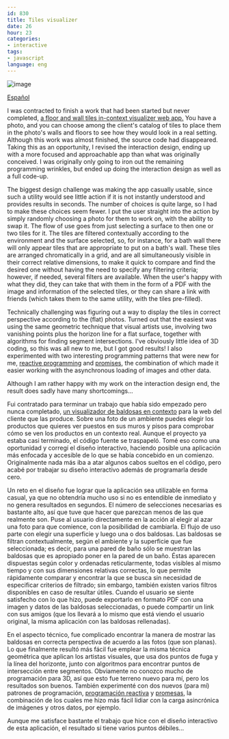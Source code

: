 ```yaml
---
id: 830
title: Tiles visualizer
date: 26
hour: 23
categories:
- interactive
tags:
- javascript
language: eng
---
```


![image](/files/2013/10-tiles-visualizer/cordilleravis.jpg "Cordillera Vis")

[Español](/2013/10/tiles-visualizer/#language)

I was contracted to finish a work that had been started but never completed, [a floor and wall tiles in-context visualizer web app.](http://www.cordillera.cl/flash.php) You have a photo, and you can choose among the client's catalog of tiles to place them in the photo's walls and floors to see how they would look in a real setting. Although this work was almost finished, the source code had disappeared. Taking this as an opportunity, I revised the interaction design, ending up with a more focused and approachable app than what was originally conceived. I was originally only going to iron out the remaining programming wrinkles, but ended up doing the interaction design as well as a full code-up.

The biggest design challenge was making the app casually usable, since such a utility would see little action if it is not instantly understood and provides results in seconds. The number of choices is quite large, so I had to make these choices seem fewer. I put the user straight into the action by simply randomly choosing a photo for them to work on, with the ability to swap it. The flow of use goes from just selecting a surface to then one or two tiles for it. The tiles are filtered contextually according to the environment and the surface selected, so, for instance, for a bath wall there will only appear tiles that are appropriate to put on a bath's wall. These tiles are arranged chromatically in a grid, and are all simultaneously visible in their correct relative dimensions, to make it quick to compare and find the desired one without having the need to specify any filtering criteria; however, if needed, several filters are available. When the user's happy with what they did, they can take that with them in the form of a PDF with the image and information of the selected tiles, or they can share a link with friends (which takes them to the same utility, with the tiles pre-filled).

Technically challenging was figuring out a way to display the tiles in correct perspective according to the (flat) photos. Turned out that the easiest was using the same geometric technique that visual artists use, involving two vanishing points plus the horizon line for a flat surface, together with algorithms for finding segment intersections. I've obviously little idea of 3D coding, so this was all new to me, but I got good results! I also experimented with two interesting programming patterns that were new for me, [reactive programming](http://en.wikipedia.org/wiki/Reactive_programming) and [promises,](http://domenic.me/2012/10/14/youre-missing-the-point-of-promises/) the combination of which made it easier working with the asynchronous loading of images and other data.

Although I am rather happy with my work on the interaction design end, the result does sadly have many shortcomings...<!-- more -->

<language-break />

Fui contratado para terminar un trabajo que había sido empezado pero nunca completado, [un visualizador de baldosas en contexto](http://www.cordillera.cl/flash.php) para la web del cliente que las produce. Sobre una foto de un ambiente puedes elegir los productos que quieres ver puestos en sus muros y pisos para comprobar cómo se ven los productos en un contexto real. Aunque el proyecto ya estaba casi terminado, el código fuente se traspapeló. Tomé eso como una oportunidad y corregí el diseño interactivo, haciendo posible una aplicación más enfocada y accesible de lo que se había concebido en un comienzo. Originalmente nada más iba a atar algunos cabos sueltos en el código, pero acabé por trabajar su diseño interactivo además de programarla desde cero.

Un reto en el diseño fue lograr que la aplicación sea utilizable en forma casual, ya que no obtendría mucho uso si no es entendible de inmediato y no genera resultados en segundos. El número de selecciones necesarias es bastante alto, así que tuve que hacer que parezcan menos de las que realmente son. Puse al usuario directamente en la acción al elegir al azar una foto para que comience, con la posibilidad de cambiarla. El flujo de uso parte con elegir una superficie y luego una o dos baldosas. Las baldosas se filtran contextualmente, según el ambiente y la superficie que fue seleccionada; es decir, para una pared de baño sólo se muestran las baldosas que es apropiado poner en la pared de un baño. Éstas aparecen dispuestas según color y ordenadas reticularmente, todas visibles al mismo tiempo y con sus dimensiones relativas correctas, lo que permite rápidamente comparar y encontrar la que se busca sin necesidad de especificar criterios de filtrado; sin embargo, también existen varios filtros disponibles en caso de resultar útiles. Cuando el usuario se siente satisfecho con lo que hizo, puede exportarlo en formato PDF con una imagen y datos de las baldosas seleccionadas, o puede compartir un link con sus amigos (que los llevará a lo mismo que está viendo el usuario original, la misma aplicación con las baldosas rellenadas).

En el aspecto técnico, fue complicado encontrar la manera de mostrar las baldosas en correcta perspectiva de acuerdo a las fotos (que son planas). Lo que finalmente resultó más fácil fue emplear la misma técnica geométrica que aplican los artistas visuales, que usa dos puntos de fuga y la línea del horizonte, junto con algoritmos para encontrar puntos de intersección entre segmentos. Obviamente no conozco mucho de programación para 3D, así que esto fue terreno nuevo para mí, pero los resultados son buenos. También experimenté con dos nuevos (para mí) patrones de programación, [programación reactiva](http://en.wikipedia.org/wiki/Reactive_programming) y [promesas](http://domenic.me/2012/10/14/youre-missing-the-point-of-promises/), la combinación de los cuales me hizo más fácil lidiar con la carga asincrónica de imágenes y otros datos, por ejemplo.

Aunque me satisface bastante el trabajo que hice con el diseño interactivo de esta aplicación, el resultado sí tiene varios puntos débiles...
